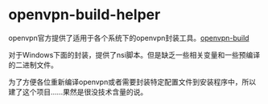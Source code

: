 openvpn-build-helper
====================

openvpn官方提供了适用于各个系统下的openvpn封装工具。[openvpn-build](https://github.com/OpenVPN/openvpn-build)

对于Windows下面的封装，提供了nsi脚本。但是缺乏一些相关变量和一些预编译的二进制文件。

为了方便各位重新编译openvpn或者需要封装特定配置文件到安装程序中，所以建了这个项目……果然是很没技术含量的说。

